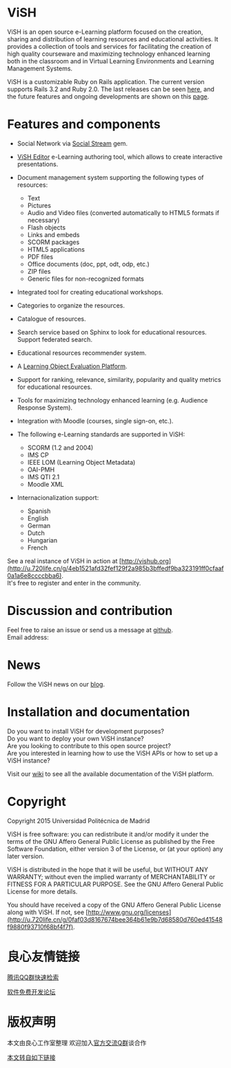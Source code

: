 # ViSH

ViSH is an open source e-Learning platform focused on the creation, sharing and distribution of learning resources and educational activities. It provides a collection of tools and services for facilitating the creation of high quality courseware and maximizing technology enhanced learning both in the classroom and in Virtual Learning Environments and Learning Management Systems.  
  
ViSH is a customizable Ruby on Rails application. The current version supports Rails 3.2 and Ruby 2.0. The last releases can be seen [here](http://u.720life.cn/g/f6754e90a70fcffec3c12b5e1e01b2d3aece57787a8dc3166991ac9887b3e57079b3ac4df3a16f97ec46cedc6cd57d32), and the future features and ongoing developments are shown on this [page](http://u.720life.cn/g/f6754e90a70fcffec3c12b5e1e01b2d3c4d30e3a64f069d4f8391fd2508b9f400021a8fd0678019e87c4599b318d849b).  
  
  
# Features and components
  
* Social Network via [Social Stream](http://u.720life.cn/g/f6754e90a70fcffec3c12b5e1e01b2d393869e19fed2bb6db77c8c110134746d8be9469f3d21da693f31e04e686983cf) gem.  
* [ViSH Editor](http://u.720life.cn/g/f6754e90a70fcffec3c12b5e1e01b2d311a0d3262c51da8327d4a8e0cec63ac652fa1e88ac74c3979b46309a0e72b1fc) e-Learning authoring tool, which allows to create interactive presentations.  
* Document management system supporting the following types of resources:  
  * Text  
  * Pictures  
  * Audio and Video files (converted automatically to HTML5 formats if necessary)  
  * Flash objects  
  * Links and embeds  
  * SCORM packages  
  * HTML5 applications  
  * PDF files  
  * Office documents (doc, ppt, odt, odp, etc.)  
  * ZIP files  
  * Generic files for non-recognized formats   
* Integrated tool for creating educational workshops.  
* Categories to organize the resources.  
* Catalogue of resources.  
* Search service based on Sphinx to look for educational resources. Support federated search.  
* Educational resources recommender system.  
* A [Learning Object Evaluation Platform](http://u.720life.cn/g/f6754e90a70fcffec3c12b5e1e01b2d33b2054c1c0e8b1e53c5aee68bcb24e73).  
* Support for ranking, relevance, similarity, popularity and quality metrics for educational resources.  
* Tools for maximizing technology enhanced learning (e.g. Audience Response System).  
* Integration with Moodle (courses, single sign-on, etc.).

 

* The following e-Learning standards are supported in ViSH:
  * SCORM (1.2 and 2004)
  * IMS CP
  * IEEE LOM (Learning Object Metadata)
  * OAI-PMH
  * IMS QTI 2.1
  * Moodle XML

   

* Internacionalization support:
  * Spanish
  * English  
  * German  
  * Dutch  
  * Hungarian  
  * French

 
See a real instance of ViSH in action at [http://vishub.org](http://u.720life.cn/g/4eb1521afd32fef129f2a985b3bffedf9ba323191ff0cfaaf0a1a6e8ccccbba6).  
It's free to register and enter in the community.  


# Discussion and contribution
  
Feel free to raise an issue or send us a message at [github](http://u.720life.cn/g/f6754e90a70fcffec3c12b5e1e01b2d33c93fb55c50671b234bcf359dcc9ad1043d4834143d195d1d23c6725c1b68696).  
Email address:  



# News

Follow the ViSH news on our [blog](http://u.720life.cn/g/db870a2ec33048dae9abe1ea9db6d70a478745ca7ac91c10ce144b43e6e74004).  


# Installation and documentation

Do you want to install ViSH for development purposes?  
Do you want to deploy your own ViSH instance?  
Are you looking to contribute to this open source project?   
Are you interested in learning how to use the ViSH APIs or how to set up a ViSH instance?  

Visit our [wiki](http://u.720life.cn/g/f6754e90a70fcffec3c12b5e1e01b2d38ee9f367e26bdb04c36487eb63ee4451) to see all the available documentation of the ViSH platform.  



# Copyright

Copyright 2015 Universidad Politécnica de Madrid

ViSH is free software: you can redistribute it and/or modify it under the terms of the GNU Affero General Public License as published by the Free Software Foundation, either version 3 of the License, or (at your option) any later version.

ViSH is distributed in the hope that it will be useful, but WITHOUT ANY WARRANTY; without even the implied warranty of MERCHANTABILITY or FITNESS FOR A PARTICULAR PURPOSE.  See the GNU Affero General Public License for more details.

You should have received a copy of the GNU Affero General Public License along with ViSH. If not, see [http://www.gnu.org/licenses](http://u.720life.cn/g/0faf03d8167674bee364b61e9b7d68580d760ed41548f9880f93710f68bf4f7f).




 # 良心友情链接

[腾讯QQ群快速检索](http://u.720life.cn/s/8cf73f7c)

[软件免费开发论坛](http://u.720life.cn/s/bbb01dc0)

# 版权声明 

本文由良心工作室整理 欢迎加入[官方交流Q群](https://u.720life.cn/s/f2316816)谈合作

[本文转自如下链接](http://u.720life.cn/g/2e71d0f0a5c601172267ba20d3a43c6ee7b6a0aae24226adb238aeadd027e4d1f7c4aeeaf8f6a5e12e0eec6ccfa577d86b7a85588623e8005eb0a17470a4dfbd)